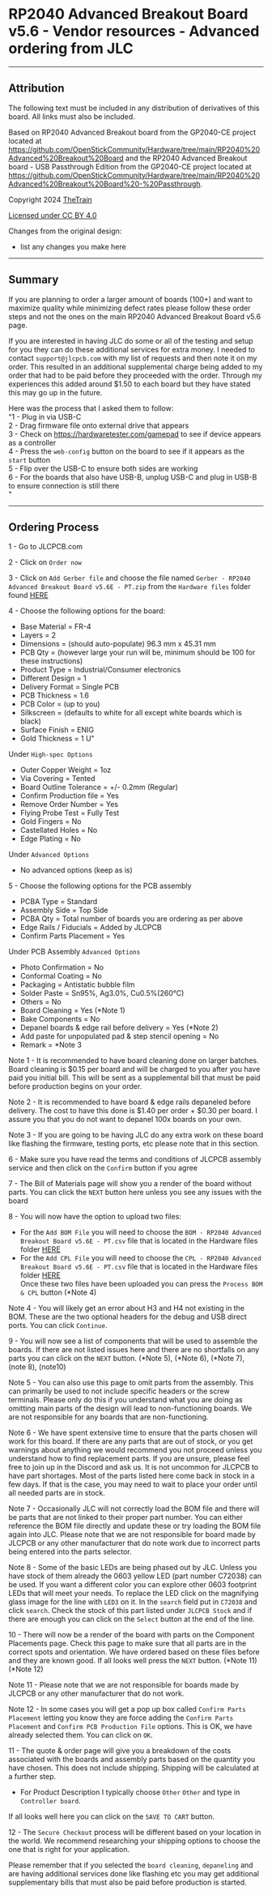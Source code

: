# RP2040 Advanced Breakout Board v5.6 - Vendor resources - Advanced ordering from JLC

---

## Attribution

The following text must be included in any distribution of derivatives of this board. All links must also be included.

Based on RP2040 Advanced Breakout board from the GP2040-CE project located at https://github.com/OpenStickCommunity/Hardware/tree/main/RP2040%20Advanced%20Breakout%20Board and the RP2040 Advanced Breakout board - USB Passthrough Edition from the GP2040-CE project located at https://github.com/OpenStickCommunity/Hardware/tree/main/RP2040%20Advanced%20Breakout%20Board%20-%20Passthrough.

Copyright 2024 [TheTrain](https://github.com/TheTrainGoes)

[Licensed under CC BY 4.0](https://creativecommons.org/licenses/by/4.0/)

Changes from the original design:
  - list any changes you make here

---

## Summary

If you are planning to order a larger amount of boards (100+) and want to maximize quality while minimizing defect rates please follow these order steps and not the ones on the main RP2040 Advanced Breakout Board v5.6 page.

If you are interested in having JLC do some or all of the testing and setup for you they can do these additional services for extra money.  I needed to contact `support@jlcpcb.com` with my list of requests and then note it on my order.  This resulted in an additional supplemental charge being added to my order that had to be paid before they proceeded with the order.  Through my experiences this added around $1.50 to each board but they have stated this may go up in the future.

Here was the process that I asked them to follow:<br/>
"1 - Plug in via USB-C<br/>
2 - Drag firmware file onto external drive that appears<br/>
3 - Check on https://hardwaretester.com/gamepad to see if device appears as a controller<br/>
4 - Press the `web-config` button on the board to see if it appears as the `start` button<br/>
5 - Flip over the USB-C to ensure both sides are working<br/>
6 - For the boards that also have USB-B, unplug USB-C and plug in USB-B to ensure connection is still there<br/>"

---

## Ordering Process

1 - Go to JLCPCB.com<br/>

2 - Click on `Order now`<br/>

3 - Click on `Add Gerber file` and choose the file named `Gerber - RP2040 Advanced Breakout Board v5.6E - PT.zip` from the `Hardware files` folder found [HERE](/Boards/GP2040-CE%20Official%20Boards/RP2040%20Advanced%20Breakout%20Board/RP2040%20Advanced%20Breakout%20Board%20-%20Passthrough/Hardware%20files/RP2040%20Advanced%20Breakout%20Board%20-%20Passthrough%20-%20USB-C/Gerber%20-%20RP2040%20Advanced%20Breakout%20Board%20-%20Version%205.6%20-%20PT.zip)<br/>

4 - Choose the following options for the board:<br/>
- Base Material = FR-4<br/>
- Layers = 2<br/>
- Dimensions = (should auto-populate) 96.3 mm x 45.31 mm<br/>
- PCB Qty = (however large your run will be, minimum should be 100 for these instructions)<br/>
- Product Type = Industrial/Consumer electronics<br/>
- Different Design = 1<br/>
- Delivery Format = Single PCB<br/>
- PCB Thickness = 1.6<br/>
- PCB Color = (up to you)<br/>
- Silkscreen = (defaults to white for all except white boards which is black)<br/>
- Surface Finish = ENIG<br/>
- Gold Thickness = 1 U"<br/>

Under `High-spec Options`<br/>
- Outer Copper Weight = 1oz<br/>
- Via Covering = Tented<br/>
- Board Outline Tolerance = +/- 0.2mm (Regular)<br/>
- Confirm Production file = Yes <br/>
- Remove Order Number = Yes<br/>
- Flying Probe Test = Fully Test<br/>
- Gold Fingers = No<br/>
- Castellated Holes = No<br/>
- Edge Plating = No<br/>

Under `Advanced Options`<br/>
- No advanced options (keep as is)<br/>

5 - Choose the following options for the PCB assembly
- PCBA Type = Standard<br/>
- Assembly Side = Top Side<br/>
- PCBA Qty = Total number of boards you are ordering as per above<br/>
- Edge Rails / Fiducials = Added by JLCPCB<br/>
- Confirm Parts Placement = Yes<br/>

Under PCB Assembly `Advanced Options`<br/>
- Photo Confirmation = No<br/>
- Conformal Coating = No<br/>
- Packaging = Antistatic bubble film<br/>
- Solder Paste = Sn95%, Ag3.0%, Cu0.5%(260°C)<br/>
- Others = No<br/>
- Board Cleaning = Yes (*Note 1)<br/>
- Bake Components = No<br/>
- Depanel boards & edge rail before delivery = Yes (*Note 2)<br/>
- Add paste for unpopulated pad & step stencil opening = No<br/>
- Remark = *Note 3<br/>

Note 1 - It is recommended to have board cleaning done on larger batches.  Board cleaning is $0.15 per board and will be charged to you after you have paid you initial bill.  This will be sent as a supplemental bill that must be paid before production begins on your order.

Note 2 - It is recommended to have board & edge rails depaneled before delivery.  The cost to have this done is $1.40 per order + $0.30 per board.  I assure you that you do not want to depanel 100x boards on your own.  

Note 3 - If you are going to be having JLC do any extra work on these board like flashing the firmware, testing ports, etc please note that in this section.  

6 - Make sure you have read the terms and conditions of JLCPCB assembly service and then click on the `Confirm` button if you agree <br/>

7 - The Bill of Materials page will show you a render of the board without parts.  You can click the `NEXT` button here unless you see any issues with the board<br/>

8 - You will now have the option to upload two files:
- For the `Add BOM File` you will need to choose the `BOM - RP2040 Advanced Breakout Board v5.6E - PT.csv` file that is located in the Hardware files folder [HERE](/Boards/GP2040-CE%20Official%20Boards/RP2040%20Advanced%20Breakout%20Board/RP2040%20Advanced%20Breakout%20Board%20-%20Passthrough/Hardware%20files/RP2040%20Advanced%20Breakout%20Board%20-%20Passthrough%20-%20USB-C/BOM%20-%20RP2040%20Advanced%20Breakout%20Board%20-%20Version%205.6%20-%20PT.csv)<br/>
- For the `Add CPL File` you will need to choose the `CPL - RP2040 Advanced Breakout Board v5.6E - PT.csv` file that is located in the Hardware files folder [HERE](/Boards/GP2040-CE%20Official%20Boards/RP2040%20Advanced%20Breakout%20Board/RP2040%20Advanced%20Breakout%20Board%20-%20Passthrough/Hardware%20files/RP2040%20Advanced%20Breakout%20Board%20-%20Passthrough%20-%20USB-C/CPL%20-%20RP2040%20Advanced%20Breakout%20Board%20-%20Version%205.6%20-%20PT.csv)<br/>
Once these two files have been uploaded you can press the `Process BOM & CPL` button (*Note 4)

Note 4 - You will likely get an error about H3 and H4 not existing in the BOM.  These are the two optional headers for the debug and USB direct ports.  You can click `Continue`.

9 - You will now see a list of components that will be used to assemble the boards.  If there are not listed issues here and there are no shortfalls on any parts you can click on the `NEXT` button. (*Note 5), (*Note 6), (*Note 7), (note 8), (note10)

Note 5 - You can also use this page to omit parts from the assembly.  This can primarily be used to not include specific headers or the screw terminals.  Please only do this if you understand what you are doing as omitting main parts of the design will lead to non-functioning boards.  We are not responsible for any boards that are non-functioning. 

Note 6 - We have spent extensive time to ensure that the parts chosen will work for this board.  If there are any parts that are out of stock, or you get warnings about anything we would recommend you not proceed unless you understand how to find replacement parts.  If you are unsure, please feel free to join up in the Discord and ask us.  It is not uncommon for JLCPCB to have part shortages.  Most of the parts listed here come back in stock in a few days.  If that is the case, you may need to wait to place your order until all needed parts are in stock.

Note 7 - Occasionally JLC will not correctly load the BOM file and there will be parts that are not linked to their proper part number.  You can either reference the BOM file directly and update these or try loading the BOM file again into JLC.  Please note that we are not responsible for board made by JLCPCB or any other manufacturer that do note work due to incorrect parts being entered into the parts selector.

Note 8 - Some of the basic LEDs are being phased out by JLC.  Unless you have stock of them already the 0603 yellow LED (part number C72038) can be used.  If you want a different color you can explore other 0603 footprint LEDs that will meet your needs.  To replace the LED click on the magnifying glass image for the line with `LED3` on it.  In the `search` field put in `C72038` and click `search`.  Check the stock of this part listed under `JLCPCB Stock` and if there are enough you can click on the `Select` button at the end of the line.

10 - There will now be a render of the board with parts on the Component Placements page.  Check this page to make sure that all parts are in the correct spots and orientation.  We have ordered based on these files before and they are known good.  If all looks well press the `NEXT` button. (*Note 11)(*Note 12)

Note 11 - Please note that we are not responsible for boards made by JLCPCB or any other manufacturer that do not work.

Note 12 - In some cases you will get a pop up box called `Confirm Parts Placement` letting you know they are force adding the `Confirm Parts Placement` and `Confirm PCB Production File` options.  This is OK, we have already selected them.  You can click on `OK`.

11 - The quote & order page will give you a breakdown of the costs associated with the boards and assembly parts based on the quantity you have chosen. This does not include shipping.  Shipping will be calculated at a further step. 
- For Product Description I typically choose `Other` `Other` and type in `Controller board`.

If all looks well here you can click on the `SAVE TO CART` button.

12 - The `Secure Checkout` process will be different based on your location in the world.  We recommend researching your shipping options to choose the one that is right for your application. 

Please remember that if you selected the `board cleaning`, `depaneling` and are having additional services done like flashing etc you may get additional supplementary bills that must also be paid before production is started.
